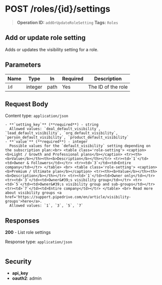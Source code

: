 # POST /roles/{id}/settings

> **Operation ID:** `addOrUpdateRoleSetting`
> **Tags:** `Roles`

## Add or update role setting

Adds or updates the visibility setting for a role.

## Parameters

| Name | Type | In | Required | Description |
|------|------|-------|----------|-------------|
| `id` | integer | path | Yes | The ID of the role |

## Request Body

Content type: `application/json`

```
- **`setting_key`** (**required**) - string
  Allowed values: `deal_default_visibility`, `lead_default_visibility`, `org_default_visibility`, `person_default_visibility`, `product_default_visibility`
- **`value`** (**required**) - integer
  Possible values for the `default_visibility` setting depending on the subscription plan:<br> <table class='role-setting'> <caption><b>Light / Growth and Professional plans</b></caption> <tr><th><b>Value</b></th><th><b>Description</b></th></tr> <tr><td>`1`</td><td>Owner & Followers</td></tr> <tr><td>`3`</td><td>Entire company</td></tr> </table> <br> <table class='role-setting'> <caption><b>Premium / Ultimate plan</b></caption> <tr><th><b>Value</b></th><th><b>Description</b></th></tr> <tr><td>`1`</td><td>Owner only</td></tr> <tr><td>`3`</td><td>Owner&#39;s visibility group</td></tr> <tr><td>`5`</td><td>Owner&#39;s visibility group and sub-groups</td></tr> <tr><td>`7`</td><td>Entire company</td></tr> </table> <br> Read more about visibility groups <a href='https://support.pipedrive.com/en/article/visibility-groups'>here</a>.
  Allowed values: `1`, `3`, `5`, `7`
```

## Responses

**200** - List role settings

Response type: `application/json`

```

```


## Security

- **api_key**
- **oauth2**: admin